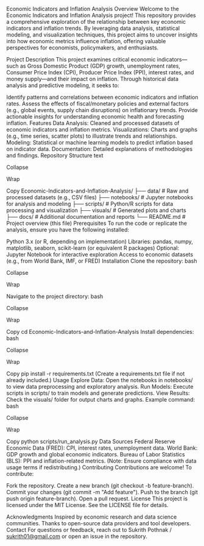 Economic Indicators and Inflation Analysis
Overview
Welcome to the Economic Indicators and Inflation Analysis project! This repository provides a comprehensive exploration of the relationship between key economic indicators and inflation trends. By leveraging data analysis, statistical modeling, and visualization techniques, this project aims to uncover insights into how economic metrics influence inflation, offering valuable perspectives for economists, policymakers, and enthusiasts.

Project Description
This project examines critical economic indicators—such as Gross Domestic Product (GDP) growth, unemployment rates, Consumer Price Index (CPI), Producer Price Index (PPI), interest rates, and money supply—and their impact on inflation. Through historical data analysis and predictive modeling, it seeks to:

Identify patterns and correlations between economic indicators and inflation rates.
Assess the effects of fiscal/monetary policies and external factors (e.g., global events, supply chain disruptions) on inflationary trends.
Provide actionable insights for understanding economic health and forecasting inflation.
Features
Data Analysis: Cleaned and processed datasets of economic indicators and inflation metrics.
Visualizations: Charts and graphs (e.g., time series, scatter plots) to illustrate trends and relationships.
Modeling: Statistical or machine learning models to predict inflation based on indicator data.
Documentation: Detailed explanations of methodologies and findings.
Repository Structure
text

Collapse

Wrap

Copy
Economic-Indicators-and-Inflation-Analysis/
├── data/                  # Raw and processed datasets (e.g., CSV files)
├── notebooks/             # Jupyter notebooks for analysis and modeling
├── scripts/               # Python/R scripts for data processing and visualization
├── visuals/               # Generated plots and charts
├── docs/                  # Additional documentation and reports
└── README.md              # Project overview (this file)
Prerequisites
To run the code or replicate the analysis, ensure you have the following installed:

Python 3.x (or R, depending on implementation)
Libraries: pandas, numpy, matplotlib, seaborn, scikit-learn (or equivalent R packages)
Optional: Jupyter Notebook for interactive exploration
Access to economic datasets (e.g., from World Bank, IMF, or FRED)
Installation
Clone the repository:
bash

Collapse

Wrap

Navigate to the project directory:
bash

Collapse

Wrap

Copy
cd Economic-Indicators-and-Inflation-Analysis
Install dependencies:
bash

Collapse

Wrap

Copy
pip install -r requirements.txt
(Create a requirements.txt file if not already included.)
Usage
Explore Data: Open the notebooks in notebooks/ to view data preprocessing and exploratory analysis.
Run Models: Execute scripts in scripts/ to train models and generate predictions.
View Results: Check the visuals/ folder for output charts and graphs.
Example command:
bash

Collapse

Wrap

Copy
python scripts/run_analysis.py
Data Sources
Federal Reserve Economic Data (FRED): CPI, interest rates, unemployment data.
World Bank: GDP growth and global economic indicators.
Bureau of Labor Statistics (BLS): PPI and inflation-related metrics.
(Note: Ensure compliance with data usage terms if redistributing.)
Contributing
Contributions are welcome! To contribute:

Fork the repository.
Create a new branch (git checkout -b feature-branch).
Commit your changes (git commit -m "Add feature").
Push to the branch (git push origin feature-branch).
Open a pull request.
License
This project is licensed under the MIT License. See the LICENSE file for details.

Acknowledgments
Inspired by economic research and data science communities.
Thanks to open-source data providers and tool developers.
Contact
For questions or feedback, reach out to Sukrith Pothnak / sukrith01@gmail.com or open an issue in the repository.
